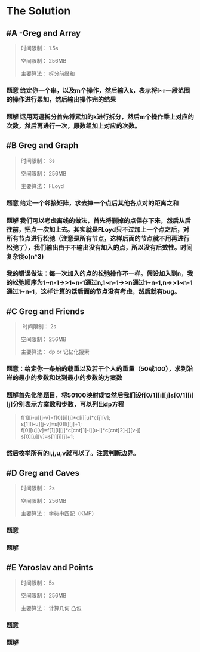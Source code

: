 # The Solution


## #A -Greg and Array

> 时间限制：  1.5s
>
> 空间限制：  256MB
>
> 主要算法：  拆分前缀和

### 题意 给定你一个串，以及m个操作，然后输入k，表示将l~r一段范围的操作进行累加，然后输出操作完的结果
### 题解 运用两遍拆分首先将累加的k进行拆分，然后m个操作乘上对应的次数，然后再进行一次，原数组加上对应的次数。


## #B Greg and Graph

> 时间限制：  3s
>
> 空间限制：  256MB
>
> 主要算法：  FLoyd

### 题意 给定一个邻接矩阵，求去掉一个点后其他各点对的距离之和
### 题解 我们可以考虑离线的做法，首先将删掉的点保存下来，然后从后往前，把点一次加上去。其实就是FLoyd只不过加上一个点之后，对所有节点进行松弛（注意是所有节点，这样后面的节点就不用再进行松弛了），我们输出由于不输出没有加入的点，所以没有后效性。时间复杂度o(n^3)
### 我的错误做法：每一次加入的点的松弛操作不一样。假设加入到n，我的松弛顺序为1~n-1->>1~n-1通过n,1~n-1->>n通过1~n-1,n->>1~n-1通过1~n-1，这样计算的话后面的节点没有考虑，然后就有bug。


## #C Greg and Friends

> 时间限制：  2s
>
> 空间限制：  256MB
>
> 主要算法：  dp or 记忆化搜索

### 题意：给定你一条船的载重以及若干个人的重量（50或100），求到沿岸的最小的步数和达到最小的步数的方案数
### 题解首先化简题目，将50100映射成12然后我们设f[0/1][i][j]s[0/1][i][j]分别表示方案数和步数，可以列出dp方程
> f[1][i-u][j-v]=f[0][i][j]*c[i][u]*c[j][v];    
> s[1][i-u][j-v]=s[0][i][j]+1;    
> f[0][u][v]=f[1][i][j]*c[cnt[1]-i][u-i]*c[cnt[2]-j][v-j]   
> s[0][u][v]=s[1][i][j]+1;
### 然后枚举所有的i,j,u,v就可以了。注意判断边界。


## #D Greg and Caves

> 时间限制：  2s
>
> 空间限制：  256MB
>
> 主要算法：  字符串匹配（KMP）

### 题意
### 题解


## #E Yaroslav and Points

> 时间限制：  5s
>
> 空间限制：  256MB
>
> 主要算法：  计算几何 凸包

### 题意
### 题解
